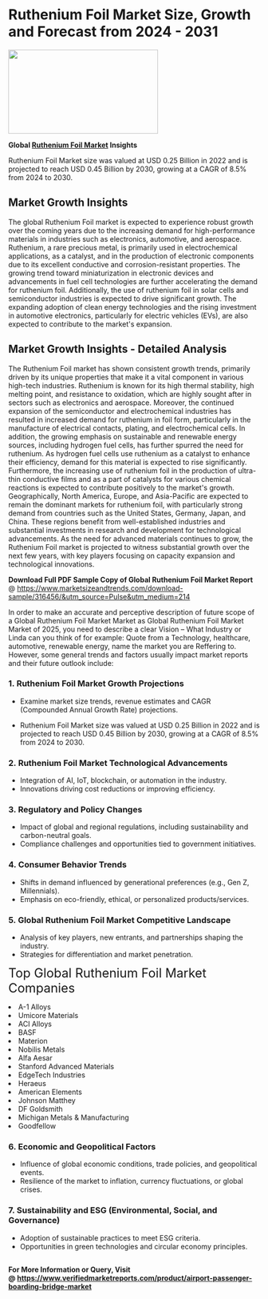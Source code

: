 <H1>Ruthenium Foil Market Size, Growth and Forecast from 2024 - 2031</H1><img class="aligncenter size-medium wp-image-584254" src="https://thirdeyenews.in/wp-content/uploads/2024/09/Global-Market-Research-300x168.jpeg" alt="" width="300" height="168" /><p><strong>Global&nbsp;<a href="https://www.marketsizeandtrends.com/download-sample/316456/&amp;utm_source=Pulse&amp;utm_medium=214">Ruthenium Foil Market</a> Insights</strong></p><p>Ruthenium Foil Market size was valued at USD 0.25 Billion in 2022 and is projected to reach USD 0.45 Billion by 2030, growing at a CAGR of 8.5% from 2024 to 2030.</p><p><h2>Market Growth Insights</h2> The global Ruthenium Foil market is expected to experience robust growth over the coming years due to the increasing demand for high-performance materials in industries such as electronics, automotive, and aerospace. Ruthenium, a rare precious metal, is primarily used in electrochemical applications, as a catalyst, and in the production of electronic components due to its excellent conductive and corrosion-resistant properties. The growing trend toward miniaturization in electronic devices and advancements in fuel cell technologies are further accelerating the demand for ruthenium foil. Additionally, the use of ruthenium foil in solar cells and semiconductor industries is expected to drive significant growth. The expanding adoption of clean energy technologies and the rising investment in automotive electronics, particularly for electric vehicles (EVs), are also expected to contribute to the market's expansion. <h2>Market Growth Insights - Detailed Analysis</h2> The Ruthenium Foil market has shown consistent growth trends, primarily driven by its unique properties that make it a vital component in various high-tech industries. Ruthenium is known for its high thermal stability, high melting point, and resistance to oxidation, which are highly sought after in sectors such as electronics and aerospace. Moreover, the continued expansion of the semiconductor and electrochemical industries has resulted in increased demand for ruthenium in foil form, particularly in the manufacture of electrical contacts, plating, and electrochemical cells. In addition, the growing emphasis on sustainable and renewable energy sources, including hydrogen fuel cells, has further spurred the need for ruthenium. As hydrogen fuel cells use ruthenium as a catalyst to enhance their efficiency, demand for this material is expected to rise significantly. Furthermore, the increasing use of ruthenium foil in the production of ultra-thin conductive films and as a part of catalysts for various chemical reactions is expected to contribute positively to the market's growth. Geographically, North America, Europe, and Asia-Pacific are expected to remain the dominant markets for ruthenium foil, with particularly strong demand from countries such as the United States, Germany, Japan, and China. These regions benefit from well-established industries and substantial investments in research and development for technological advancements. As the need for advanced materials continues to grow, the Ruthenium Foil market is projected to witness substantial growth over the next few years, with key players focusing on capacity expansion and technological innovations. </p><p><span class=""><strong>Download Full PDF Sample Copy of Global Ruthenium Foil Market Report</strong> @ <a href="https://www.marketsizeandtrends.com/download-sample/316456/&amp;utm_source=Pulse&amp;utm_medium=214" target="_blank">https://www.marketsizeandtrends.com/download-sample/316456/&amp;utm_source=Pulse&amp;utm_medium=214</a></span></p><p>In order to make an accurate and perceptive description of future scope of a Global&nbsp;Ruthenium Foil Market Market as Global&nbsp;Ruthenium Foil Market Market of 2025, you need to describe a clear Vision &ndash; What Industry or Linda can you think of for example: Quote from a Technology, healthcare, automotive, renewable energy, name the market you are Reffering to. However, some general trends and factors usually impact market reports and their future outlook include:</p><h3>1.&nbsp;<strong>Ruthenium Foil Market Growth Projections</strong></h3><ul><li>Examine market size trends, revenue estimates and CAGR (Compounded Annual Growth Rate) projections.</li><li><p>Ruthenium Foil Market size was valued at USD 0.25 Billion in 2022 and is projected to reach USD 0.45 Billion by 2030, growing at a CAGR of 8.5% from 2024 to 2030.</p></li></ul><h3>2.&nbsp;<strong>Ruthenium Foil Market Technological Advancements</strong></h3><ul><li>Integration of AI, IoT, blockchain, or automation in the industry.</li><li>Innovations driving cost reductions or improving efficiency.</li></ul><h3>3.&nbsp;<strong>Regulatory and Policy Changes</strong></h3><ul><li>Impact of global and regional regulations, including sustainability and carbon-neutral goals.</li><li>Compliance challenges and opportunities tied to government initiatives.</li></ul><h3>4.&nbsp;<strong>Consumer Behavior Trends</strong></h3><ul><li>Shifts in demand influenced by generational preferences (e.g., Gen Z, Millennials).</li><li>Emphasis on eco-friendly, ethical, or personalized products/services.</li></ul><h3>5.&nbsp;<strong>Global Ruthenium Foil Market Competitive Landscape</strong></h3><ul><li>Analysis of key players, new entrants, and partnerships shaping the industry.</li><li>Strategies for differentiation and market penetration.</li></ul><p data-pm-slice="1 1 []"><span style="color: inherit; font-family: inherit; font-size: 25px;">Top Global Ruthenium Foil Market Companies</span></p><div class="" data-test-id=""><p><li>A-1 Alloys</li><li> Umicore Materials</li><li> ACI Alloys</li><li> BASF</li><li> Materion</li><li> Nobilis Metals</li><li> Alfa Aesar</li><li> Stanford Advanced Materials</li><li> EdgeTech Industries</li><li> Heraeus</li><li> American Elements</li><li> Johnson Matthey</li><li> DF Goldsmith</li><li> Michigan Metals & Manufacturing</li><li> Goodfellow</li></p></div><h3>6.&nbsp;<strong>Economic and Geopolitical Factors</strong></h3><ul><li>Influence of global economic conditions, trade policies, and geopolitical events.</li><li>Resilience of the market to inflation, currency fluctuations, or global crises.</li></ul><h3>7.&nbsp;<strong>Sustainability and ESG (Environmental, Social, and Governance)</strong></h3><ul><li>Adoption of sustainable practices to meet ESG criteria.</li><li>Opportunities in green technologies and circular economy principles.</li></ul><h2><strong style="font-size: 14px;">For More Information or Query, Visit @&nbsp;</strong><a style="background-color: #ffffff; font-size: 14px;" href="https://www.marketsizeandtrends.com/report/ruthenium-foil-market/" target="_blank">https://www.verifiedmarketreports.com/product/airport-passenger-boarding-bridge-market</a></h2>
